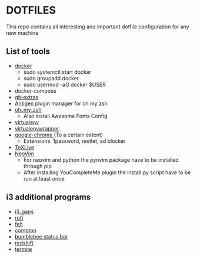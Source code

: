 # DOTFILES

This repo contains all interesting and important dotfile configuration for any new machine

## List of tools

- [ docker ](https://www.docker.com/)
    - sudo systemctl start docker
    - sudo groupadd docker
    - sudo usermod -aG docker $USER
- docker-compose
- [ git-extras ](https://github.com/tj/git-extras)
- [ Antigen ](https://github.com/zsh-users/antigen) plugin manager for oh my zsh
- [ oh\_my\_zsh ](https://github.com/robbyrussell/oh-my-zsh)
    - Also install Awesome Fonts Config
- [ virtualenv ](https://virtualenv.pypa.io/en/latest://virtualenv.pypa.io/en/latest/)
- [ virtualenvwrapper ](https://virtualenvwrapper.readthedocs.io/en/latest/)
- [ google-chrome ](https://www.google.com/chrome/b/) (To a certain extent)
    - Extensions: 1password, restlet, ad blocker
- [ TeXLive ](https://www.tug.org/texlive/)
- [ NeoVim ](https://neovim.io/)
    - For neovim and python the pynvim package have to be installed through pip
    - After installing YouCompleteMe plugin the install.py script have to be run at least once.

## i3 additional programs
- [ i3\_gaps ](https://github.com/Airblader/i3)
- [ rofi ](https://github.com/davatorium/rofi)
- [ feh ](https://feh.finalrewind.org/)
- [ compton ](https://github.com/chjj/compton)
- [ bumblebee status bar ](https://github.com/tobi-wan-kenobi/bumblebee-status)
- [ redshift ](http://jonls.dk/redshift/)
- [ termite ](https://github.com/thestinger/termite)
